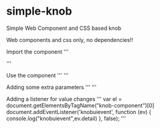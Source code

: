 # simple-knob
Simple Web Component and CSS based knob

Web components and css only, no dependencies!!


Import the component
'''
<script type="module" src="knob-component.js"></script>
'''

Use the component
'''
<knob-component id="knob1" value="100"></knob-component>
'''

Adding some extra parameters
'''
<knob-component id="knob1" value="100"></knob-component>
'''

Adding a listener for value changes
'''
  var el = document.getElementsByTagName("knob-component")[0]
  document.addEventListener('knobuievent', function (ev) { 
          console.log("knobuievent",ev.detail) 
  }, false);
'''